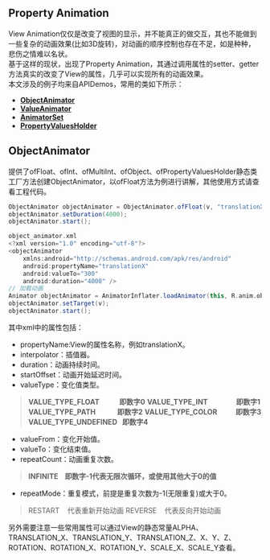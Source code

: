 ## Property Animation
View Animation仅仅是改变了视图的显示，并不能真正的做交互，其也不能做到一些复杂的动画效果(比如3D旋转)，对动画的顺序控制也存在不足，如是种种，悲伤之情难以名状。  
基于这样的现状，出现了Property Animation，其通过调用属性的setter、getter方法真实的改变了View的属性，几乎可以实现所有的动画效果。  
本文涉及的例子均来自APIDemos，常用的类如下所示：
- **[ObjectAnimator](http://)**
- **[ValueAnimator](http://)**
- **[AnimatorSet](http://)**
- **[PropertyValuesHolder](http://)**

## ObjectAnimator
提供了ofFloat、ofInt、ofMultiInt、ofObject、ofPropertyValuesHolder静态类工厂方法创建ObjectAnimator，以ofFloat方法为例进行讲解，其他使用方式请查看工程代码。
```gradle
ObjectAnimator objectAnimator = ObjectAnimator.ofFloat(v, "translationX", 200);
objectAnimator.setDuration(4000);
objectAnimator.start();
```
```gradle
object_animator.xml
<?xml version="1.0" encoding="utf-8"?>
<objectAnimator
    xmlns:android="http://schemas.android.com/apk/res/android"
    android:propertyName="translationX"
    android:valueTo="300"
    android:duration="4000" />
// 加载动画
Animator objectAnimator = AnimatorInflater.loadAnimator(this, R.anim.object_animator);
objectAnimator.setTarget(v);
objectAnimator.start();
```
其中xml中的属性包括：
- propertyName:View的属性名称，例如translationX。
- interpolator：插值器。
- duration：动画持续时间。
- startOffset：动画开始延迟时间。
- valueType：变化值类型。
> **VALUE_TYPE_FLOAT&nbsp;&nbsp;&nbsp;&nbsp;&nbsp;&nbsp;&nbsp;&nbsp;&nbsp;&nbsp;&nbsp;&nbsp;即数字0**
> **VALUE_TYPE_INT&nbsp;&nbsp;&nbsp;&nbsp;&nbsp;&nbsp;&nbsp;&nbsp;&nbsp;&nbsp;&nbsp;&nbsp;&nbsp;&nbsp;&nbsp;&nbsp;&nbsp;即数字1**
> **VALUE_TYPE_PATH&nbsp;&nbsp;&nbsp;&nbsp;&nbsp;&nbsp;&nbsp;&nbsp;&nbsp;&nbsp;&nbsp;&nbsp;&nbsp;即数字2**
> **VALUE_TYPE_COLOR&nbsp;&nbsp;&nbsp;&nbsp;&nbsp;&nbsp;&nbsp;&nbsp;&nbsp;&nbsp;&nbsp;即数字3**
> **VALUE_TYPE_UNDEFINED&nbsp;&nbsp;&nbsp;即数字4**
- valueFrom：变化开始值。
- valueTo：变化结束值。
- repeatCount：动画重复次数。
> **INFINITE&nbsp;&nbsp;&nbsp;&nbsp;即数字-1代表无限次循环，或使用其他大于0的值**
- repeatMode：重复模式，前提是重复次数为-1(无限重复)或大于0。
> RESTART&nbsp;&nbsp;&nbsp;&nbsp;代表重新开始动画
> REVERSE&nbsp;&nbsp;&nbsp;&nbsp;代表反向开始动画

另外需要注意一些常用属性可以通过View的静态常量ALPHA、TRANSLATION_X、TRANSLATION_Y、TRANSLATION_Z、X、Y、Z、ROTATION、ROTATION_X、ROTATION_Y、SCALE_X、SCALE_Y查看。